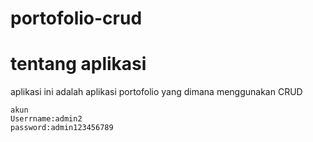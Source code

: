 # portofolio-crud
# tentang aplikasi
aplikasi ini adalah aplikasi portofolio yang dimana menggunakan CRUD
```
akun
Userrname:admin2
password:admin123456789
```
